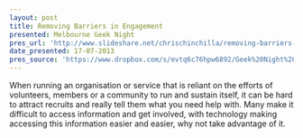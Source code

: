 ```yaml
---
layout: post
title: Removing Barriers in Engagement
presented: Melbourne Geek Night
pres_url: 'http://www.slideshare.net/chrischinchilla/removing-barriers-in-engagement-melbourne-geek-night-july-2013'
date_presented: 17-07-2013
pres_source: 'https://www.dropbox.com/s/evtq6c76hpw6892/Geek%20Night%20v1.pptx?dl=0'
---
```


When running an organisation or service that is reliant on the efforts of volunteers, members or a community to run and sustain itself, it can be hard to attract recruits and really tell them what you need help with. Many make it difficult to access information and get involved, with technology making accessing this information easier and easier, why not take advantage of it.
